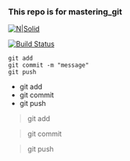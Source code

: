 ### This repo is for mastering_git 

[![N|Solid](https://cldup.com/dTxpPi9lDf.thumb.png)](https://nodesource.com/products/nsolid)

[![Build Status](https://travis-ci.org/joemccann/dillinger.svg?branch=master)](https://travis-ci.org/joemccann/dillinger)

```
git add
git commit -m "message"
git push
```

* git add
* git commit
* git push

> git add

> git commit

> git push
